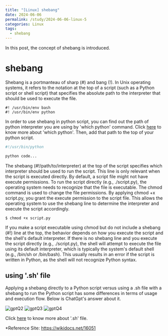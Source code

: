 ```yaml
---
title: "[Linux] shebang"
date: 2024-06-06
permalink: /study/2024-06-06-linux-5
categories: Linux
tags:
  - shebang
---
```


In this post, the concept of shebang is introduced.

# shebang
Shebang is a portmanteau of sharp (#) and bang (!). In Unix operating systems, it refers to the notation at the top of a script (such as a Python script or shell script) that specifies the absolute path to the interpreter that should be used to execute the file.
```console
#! /usr/bin/env bash
#! /usr/bin/env python
```
In order to use shebang in python script, you can find out the path of python interpreter you are using by 'which python' command. Click [here](https://arcstone09.github.io/study/2024-06-06-linux-6) to know more about 'which python'. Then, add that path to the top of your python script.
```python
#!/usr/bin/python

python code...
```
The shebang (#!/path/to/interpreter) at the top of the script specifies which interpreter should be used to run the script. This line is only relevant when the script is executed directly. By default, a script file might not have execute permissions. To run the script directly (e.g., ./script.py), the operating system needs to recognize that the file is executable. The chmod command is used to change the file permissions. By applying chmod +x script.py, you grant the execute permission to the script file. This allows the operating system to use the shebang line to determine the interpreter and execute the script accordingly.
```console
$ chmod +x script.py
```
If you make a script executable using chmod but do not include a shebang (#!) line at the top, the behavior depends on how you execute the script and the shell's default interpreter. If there is no shebang line and you execute the script directly (e.g., ./script.py), the shell will attempt to execute the file using its default interpreter, which is typically the system's default shell (e.g., /bin/sh or /bin/bash). This usually results in an error if the script is written in Python, as the shell will not recognize Python syntax.

## using '.sh' file
Applying a shebang directly to a Python script versus using a .sh file with a shebang to run the Python script has some differences in terms of usage and execution flow. Below is ChatGpt's answer about it.

![gptQ2](..\images\2024-06-06-linux-5\gptQ2.jpg)
![gptQ3](..\images\2024-06-06-linux-5\gptQ3.jpg)
![gptQ4](..\images\2024-06-06-linux-5\gptQ4.jpg)

Click [here](https://arcstone09.github.io/study/2024-06-06-linux-7) to know more about '.sh' file.

*Reference Site: https://wikidocs.net/16051